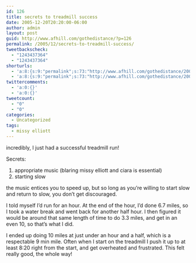 ```yaml
---
id: 126
title: secrets to treadmill success
date: 2005-12-20T20:20:00-06:00
author: admin
layout: post
guid: http://www.afhill.com/gothedistance/?p=126
permalink: /2005/12/secrets-to-treadmill-success/
tweetbackscheck:
  - "1243437364"
  - "1243437364"
shorturls:
  - 'a:8:{s:9:"permalink";s:73:"http://www.afhill.com/gothedistance/2005/12/secrets-to-treadmill-success/";s:7:"tinyurl";s:25:"http://tinyurl.com/6snzl8";s:4:"isgd";s:17:"http://is.gd/grMM";s:5:"bitly";s:20:"http://bit.ly/3kmQxw";s:5:"snipr";s:22:"http://snipr.com/acdp6";s:5:"snurl";s:22:"http://snurl.com/acdp6";s:7:"snipurl";s:24:"http://snipurl.com/acdp6";s:4:"trim";s:17:"http://tr.im/a47y";}'
  - 'a:8:{s:9:"permalink";s:73:"http://www.afhill.com/gothedistance/2005/12/secrets-to-treadmill-success/";s:7:"tinyurl";s:25:"http://tinyurl.com/6snzl8";s:4:"isgd";s:17:"http://is.gd/grMM";s:5:"bitly";s:20:"http://bit.ly/3kmQxw";s:5:"snipr";s:22:"http://snipr.com/acdp6";s:5:"snurl";s:22:"http://snurl.com/acdp6";s:7:"snipurl";s:24:"http://snipurl.com/acdp6";s:4:"trim";s:17:"http://tr.im/a47y";}'
twittercomments:
  - 'a:0:{}'
  - 'a:0:{}'
tweetcount:
  - "0"
  - "0"
categories:
  - Uncategorized
tags:
  - missy elliott
---
```

incredibly, I just had a successful treadmill run!

Secrets:  
1. appropriate music (blaring missy elliott and ciara is essential)  
2. starting slow

the music entices you to speed up, but so long as you&#8217;re willing to start slow and return to slow, you don&#8217;t get discouraged.

I told myself I&#8217;d run for an hour. At the end of the hour, I&#8217;d done 6.7 miles, so I took a water break and went back for another half hour. I then figured it would be around that same length of time to do 3.3 miles, and get in an even 10, so that&#8217;s what I did.

I ended up doing 10 miles at just under an hour and a half, which is a respectable 9 min mile. Often when I start on the treadmill I push it up to at least 8:20 right from the start, and get overheated and frustrated. This felt really good, the whole way!